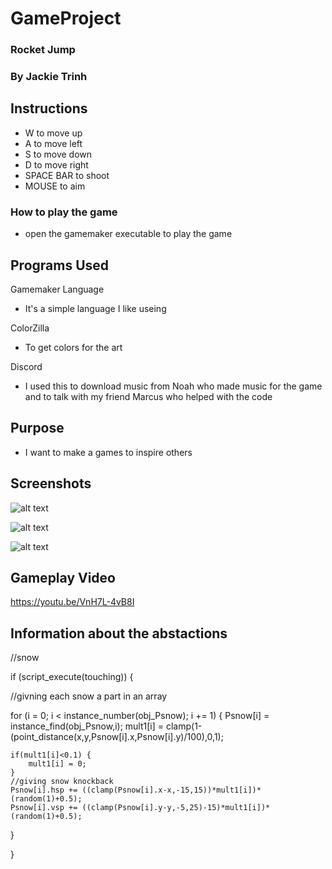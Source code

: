 # GameProject
### Rocket Jump
### By Jackie Trinh

## Instructions

* W to move up
* A to move left
* S to move down
* D to move right 
* SPACE BAR to shoot 
* MOUSE to aim 

### How to play the game 

* open the gamemaker executable to play the game 

## Programs Used

Gamemaker Language 
* It's a simple language I like useing

ColorZilla
* To get colors for the art

Discord 
* I used this to download music from Noah who made music for the game and to talk with my friend Marcus who helped with the code 

## Purpose

* I want to make a games to inspire others

## Screenshots

![alt text](https://github.com/JackieTrinh/GameProject/blob/master/unknown1_opt.png)

![alt text](https://github.com/JackieTrinh/GameProject/blob/master/unknown2_opt.png)

![alt text](https://github.com/JackieTrinh/GameProject/blob/master/unknown3_opt.png)

## Gameplay Video
https://youtu.be/VnH7L-4vB8I

## Information about the abstactions

//snow 

if (script_execute(touching)) {

//givning each snow a part in an array 

for (i = 0; i < instance_number(obj_Psnow); i += 1) {
    Psnow[i] = instance_find(obj_Psnow,i);
    mult1[i] = clamp(1-(point_distance(x,y,Psnow[i].x,Psnow[i].y)/100),0,1);
    
    if(mult1[i]<0.1) {
        mult1[i] = 0;
    }
    //giving snow knockback
    Psnow[i].hsp += ((clamp(Psnow[i].x-x,-15,15))*mult1[i])*(random(1)+0.5);
    Psnow[i].vsp += ((clamp(Psnow[i].y-y,-5,25)-15)*mult1[i])*(random(1)+0.5);
}

}
